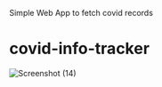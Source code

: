 
Simple Web App to fetch covid records

# covid-info-tracker

![Screenshot (14)](https://user-images.githubusercontent.com/69073215/119853040-75757e80-bf2d-11eb-84af-b6877b14ac2b.png)
